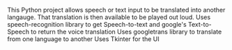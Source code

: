 This Python project allows speech or text input to be translated into another langauge. That translation is then available to be played out loud. 
Uses speech-recognition library to get Speech-to-text and google's Text-to-Speech to return the voice translation
Uses googletrans library to translate from one language to another
Uses Tkinter for the UI
